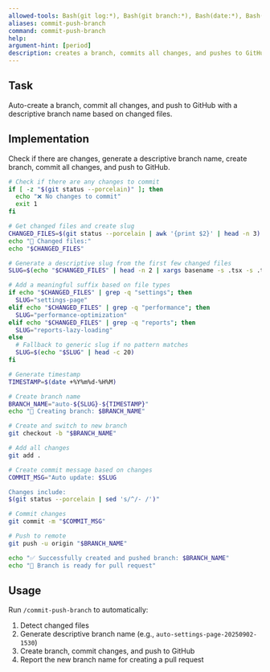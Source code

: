 ```yaml
---
allowed-tools: Bash(git log:*), Bash(git branch:*), Bash(date:*), Bash(mkdir:*), Write, Read, Git
aliases: commit-push-branch
command: commit-push-branch
help:
argument-hint: [period]
description: creates a branch, commits all changes, and pushes to GitHub
---
```

## Task
Auto-create a branch, commit all changes, and push to GitHub with a descriptive branch name based on changed files.

## Implementation

Check if there are changes, generate a descriptive branch name, create branch, commit all changes, and push to GitHub.

```bash
# Check if there are any changes to commit
if [ -z "$(git status --porcelain)" ]; then
  echo "❌ No changes to commit"
  exit 1
fi

# Get changed files and create slug
CHANGED_FILES=$(git status --porcelain | awk '{print $2}' | head -n 3)
echo "📁 Changed files:"
echo "$CHANGED_FILES"

# Generate a descriptive slug from the first few changed files
SLUG=$(echo "$CHANGED_FILES" | head -n 2 | xargs basename -s .tsx -s .ts -s .js -s .jsx -s .md | tr '/' '-' | tr -cs 'a-zA-Z0-9-' '-' | tr '[:upper:]' '[:lower:]' | xargs | sed 's/ /-/g; s/^-*//; s/-*$//' | cut -c1-25)

# Add a meaningful suffix based on file types
if echo "$CHANGED_FILES" | grep -q "settings"; then
  SLUG="settings-page"
elif echo "$CHANGED_FILES" | grep -q "performance"; then
  SLUG="performance-optimization"
elif echo "$CHANGED_FILES" | grep -q "reports"; then
  SLUG="reports-lazy-loading"
else
  # Fallback to generic slug if no pattern matches
  SLUG=$(echo "$SLUG" | head -c 20)
fi

# Generate timestamp
TIMESTAMP=$(date +%Y%m%d-%H%M)

# Create branch name
BRANCH_NAME="auto-${SLUG}-${TIMESTAMP}"
echo "🌿 Creating branch: $BRANCH_NAME"

# Create and switch to new branch
git checkout -b "$BRANCH_NAME"

# Add all changes
git add .

# Create commit message based on changes
COMMIT_MSG="Auto update: $SLUG

Changes include:
$(git status --porcelain | sed 's/^/- /')"

# Commit changes
git commit -m "$COMMIT_MSG"

# Push to remote
git push -u origin "$BRANCH_NAME"

echo "✅ Successfully created and pushed branch: $BRANCH_NAME"
echo "🔗 Branch is ready for pull request"
```

## Usage
Run `/commit-push-branch` to automatically:
1. Detect changed files
2. Generate descriptive branch name (e.g., `auto-settings-page-20250902-1530`)
3. Create branch, commit changes, and push to GitHub
4. Report the new branch name for creating a pull request